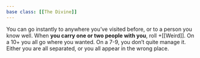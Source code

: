 ```yaml
---
base class: [[The Divine]]
---
```

You can go instantly to anywhere you’ve visited before, or to a person you know well. When **you carry one or two people with you**, roll +[[Weird]]. On a 10+ you all go where you wanted. On a 7-9, you don’t quite manage it. Either you are all separated, or you all appear in the wrong place.